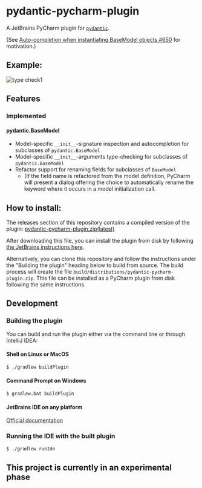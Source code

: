 # pydantic-pycharm-plugin
A JetBrains PyCharm plugin for [`pydantic`](https://github.com/samuelcolvin/pydantic).

(See [Auto-completion when instantiating BaseModel objects #650](https://github.com/samuelcolvin/pydantic/issues/650) for motivation.)

## Example:
![type check1](https://raw.githubusercontent.com/koxudaxi/pydantic-pycharm-plugin/master/docs/typecheck1.png)

## Features
### Implemented
#### pydantic.BaseModel
* Model-specific `__init__`-signature inspection and autocompletion for subclasses of `pydantic.BaseModel`
* Model-specific `__init__`-arguments type-checking for subclasses of `pydantic.BaseModel` 
* Refactor support for renaming fields for subclasses of `BaseModel`
  * (If the field name is refactored from the model definition, PyCharm will present a dialog offering the choice to automatically rename the keyword where it occurs in a model initialization call.


## How to install:
The releases section of this repository contains a compiled version of the plugin: [pydantic-pycharm-plugin.zip(latest)](https://github.com/koxudaxi/pydantic-pycharm-plugin/releases/latest/download/pydantic-pycharm-plugin.zip)

After downloading this file, you can install the plugin from disk by following [the JetBrains instructions here](https://www.jetbrains.com/help/pycharm/plugins-settings.html).

Alternatively, you can clone this repository and follow the instructions under the "Building the plugin" heading below to build from source. The build process will create the file `build/distributions/pydantic-pycharm-plugin.zip`. This file can be installed as a PyCharm plugin from disk following the same instructions.
 
## Development
### Building the plugin
You can build and run the plugin either via the command line or through IntelliJ IDEA:

#### Shell on Linux or MacOS 
```bash
$ ./gradlew buildPlugin
```

#### Command Prompt on Windows
```
$ gradlew.bat buildPlugin
```

#### JetBrains IDE on any platform

[Official documentation](https://www.jetbrains.org/intellij/sdk/docs/basics/getting_started/using_dev_kit.html])

### Running the IDE with the built plugin
```bash
$ ./gradlew runIde
```

## This project is currently in an experimental phase
